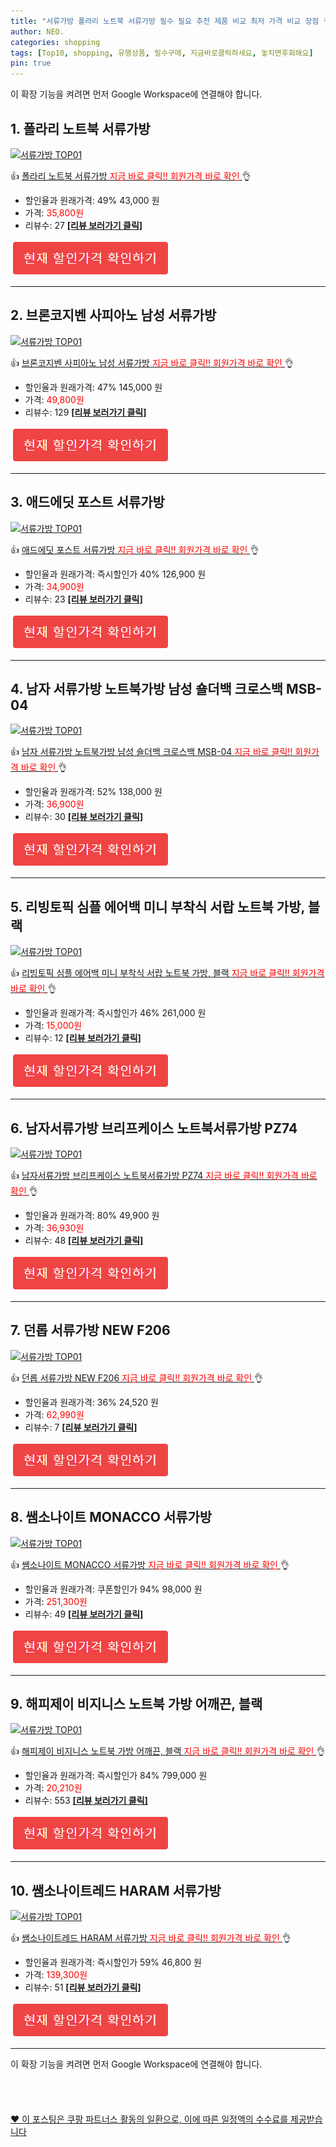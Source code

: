```yaml
---
title: "서류가방 폴라리 노트북 서류가방 필수 필요 추천 제품 비교 최저 가격 비교 장점 구매 후기 구매평"
author: NEO.
categories: shopping
tags: [Top10, shopping, 유행상품, 필수구매, 지금바로클릭하세요, 놓치면후회해요]
pin: true
---
```

이 확장 기능을 켜려면 먼저 Google Workspace에 연결해야 합니다.

   

## 1. 폴라리 노트북 서류가방

[![서류가방 TOP01](https://thumbnail7.coupangcdn.com/thumbnails/remote/490x490ex/image/vendor_inventory/8f23/9b32bcc098e9349dac5a048bc92335d5d0b5f6d666a070c06874aa901211.png)](https://link.coupang.com/re/AFFSDP?lptag=AF3617701&subid=GithubCoopas&pageKey=7379855456&traceid=V0-153&itemId=19056145052&vendorItemId=86387533515)


👍 [폴라리 노트북 서류가방 <font color=red> 지금 바로 클릭!! 회원가격 바로 확인 </font> ](https://link.coupang.com/re/AFFSDP?lptag=AF3617701&subid=GithubCoopas&pageKey=7379855456&traceid=V0-153&itemId=19056145052&vendorItemId=86387533515) 👌 


- 할인율과 원래가격: 49%  43,000   원
- 가격: <span style='color:red'>35,800원</span>
- 리뷰수: 27  [**[리뷰 보러가기 클릭]**](https://link.coupang.com/re/AFFSDP?lptag=AF3617701&subid=GithubCoopas&pageKey=7379855456&traceid=V0-153&itemId=19056145052&vendorItemId=86387533515)

[![](/discount_price.png)](https://link.coupang.com/re/AFFSDP?lptag=AF3617701&subid=GithubCoopas&pageKey=7379855456&traceid=V0-153&itemId=19056145052&vendorItemId=86387533515)

---


   

## 2. 브론코지벤 사피아노 남성 서류가방

[![서류가방 TOP01](https://thumbnail7.coupangcdn.com/thumbnails/remote/490x490ex/image/vendor_inventory/7db1/97878c0d05d68fda8c9e46bdaab0e090247717af0b631cc1bda7cd0a5cfc.jpg)](https://link.coupang.com/re/AFFSDP?lptag=AF3617701&subid=GithubCoopas&pageKey=5493877168&traceid=V0-153&itemId=8514906003&vendorItemId=87469541550)


👍 [브론코지벤 사피아노 남성 서류가방 <font color=red> 지금 바로 클릭!! 회원가격 바로 확인 </font> ](https://link.coupang.com/re/AFFSDP?lptag=AF3617701&subid=GithubCoopas&pageKey=5493877168&traceid=V0-153&itemId=8514906003&vendorItemId=87469541550) 👌 


- 할인율과 원래가격: 47%  145,000   원
- 가격: <span style='color:red'>49,800원</span>
- 리뷰수: 129  [**[리뷰 보러가기 클릭]**](https://link.coupang.com/re/AFFSDP?lptag=AF3617701&subid=GithubCoopas&pageKey=5493877168&traceid=V0-153&itemId=8514906003&vendorItemId=87469541550)

[![](/discount_price.png)](https://link.coupang.com/re/AFFSDP?lptag=AF3617701&subid=GithubCoopas&pageKey=5493877168&traceid=V0-153&itemId=8514906003&vendorItemId=87469541550)

---


   

## 3. 애드에딧 포스트 서류가방

[![서류가방 TOP01](https://thumbnail6.coupangcdn.com/thumbnails/remote/490x490ex/image/retail/images/2291593869399544-7428462c-46b3-4c04-a754-7328fc29ef79.jpg)](https://link.coupang.com/re/AFFSDP?lptag=AF3617701&subid=GithubCoopas&pageKey=4713297474&traceid=V0-153&itemId=5949114706&vendorItemId=73247046359)


👍 [애드에딧 포스트 서류가방 <font color=red> 지금 바로 클릭!! 회원가격 바로 확인 </font> ](https://link.coupang.com/re/AFFSDP?lptag=AF3617701&subid=GithubCoopas&pageKey=4713297474&traceid=V0-153&itemId=5949114706&vendorItemId=73247046359) 👌 


- 할인율과 원래가격: 즉시할인가 40%  126,900   원
- 가격: <span style='color:red'>34,900원</span>
- 리뷰수: 23  [**[리뷰 보러가기 클릭]**](https://link.coupang.com/re/AFFSDP?lptag=AF3617701&subid=GithubCoopas&pageKey=4713297474&traceid=V0-153&itemId=5949114706&vendorItemId=73247046359)

[![](/discount_price.png)](https://link.coupang.com/re/AFFSDP?lptag=AF3617701&subid=GithubCoopas&pageKey=4713297474&traceid=V0-153&itemId=5949114706&vendorItemId=73247046359)

---


   

## 4. 남자 서류가방 노트북가방 남성 숄더백 크로스백 MSB-04

[![서류가방 TOP01](https://thumbnail10.coupangcdn.com/thumbnails/remote/490x490ex/image/vendor_inventory/70d8/439d61b21d63b2e3791445ee76dbea0bb8959943a7893dec3bd4682b5f41.jpg)](https://link.coupang.com/re/AFFSDP?lptag=AF3617701&subid=GithubCoopas&pageKey=7364805819&traceid=V0-153&itemId=18983346346&vendorItemId=86108666685)


👍 [남자 서류가방 노트북가방 남성 숄더백 크로스백 MSB-04 <font color=red> 지금 바로 클릭!! 회원가격 바로 확인 </font> ](https://link.coupang.com/re/AFFSDP?lptag=AF3617701&subid=GithubCoopas&pageKey=7364805819&traceid=V0-153&itemId=18983346346&vendorItemId=86108666685) 👌 


- 할인율과 원래가격: 52%  138,000   원
- 가격: <span style='color:red'>36,900원</span>
- 리뷰수: 30  [**[리뷰 보러가기 클릭]**](https://link.coupang.com/re/AFFSDP?lptag=AF3617701&subid=GithubCoopas&pageKey=7364805819&traceid=V0-153&itemId=18983346346&vendorItemId=86108666685)

[![](/discount_price.png)](https://link.coupang.com/re/AFFSDP?lptag=AF3617701&subid=GithubCoopas&pageKey=7364805819&traceid=V0-153&itemId=18983346346&vendorItemId=86108666685)

---


   

## 5. 리빙토픽 심플 에어백 미니 부착식 서랍 노트북 가방, 블랙

[![서류가방 TOP01](https://thumbnail10.coupangcdn.com/thumbnails/remote/490x490ex/image/vendor_inventory/be12/e1d3eae74d93cffd0814710deb6611cf5547ef40336d55c2d13d3475e52e.jpg)](https://link.coupang.com/re/AFFSDP?lptag=AF3617701&subid=GithubCoopas&pageKey=6478583977&traceid=V0-153&itemId=14171880466&vendorItemId=86041425619)


👍 [리빙토픽 심플 에어백 미니 부착식 서랍 노트북 가방, 블랙 <font color=red> 지금 바로 클릭!! 회원가격 바로 확인 </font> ](https://link.coupang.com/re/AFFSDP?lptag=AF3617701&subid=GithubCoopas&pageKey=6478583977&traceid=V0-153&itemId=14171880466&vendorItemId=86041425619) 👌 


- 할인율과 원래가격: 즉시할인가 46%  261,000   원
- 가격: <span style='color:red'>15,000원</span>
- 리뷰수: 12  [**[리뷰 보러가기 클릭]**](https://link.coupang.com/re/AFFSDP?lptag=AF3617701&subid=GithubCoopas&pageKey=6478583977&traceid=V0-153&itemId=14171880466&vendorItemId=86041425619)

[![](/discount_price.png)](https://link.coupang.com/re/AFFSDP?lptag=AF3617701&subid=GithubCoopas&pageKey=6478583977&traceid=V0-153&itemId=14171880466&vendorItemId=86041425619)

---


   

## 6. 남자서류가방 브리프케이스 노트북서류가방 PZ74

[![서류가방 TOP01](https://thumbnail9.coupangcdn.com/thumbnails/remote/490x490ex/image/vendor_inventory/fe73/9ab4fbfbb680e5514683c77971263d76db4e05b83bf3303c381d51c6542e.jpg)](https://link.coupang.com/re/AFFSDP?lptag=AF3617701&subid=GithubCoopas&pageKey=6711315162&traceid=V0-153&itemId=15581914839&vendorItemId=82755903730)


👍 [남자서류가방 브리프케이스 노트북서류가방 PZ74 <font color=red> 지금 바로 클릭!! 회원가격 바로 확인 </font> ](https://link.coupang.com/re/AFFSDP?lptag=AF3617701&subid=GithubCoopas&pageKey=6711315162&traceid=V0-153&itemId=15581914839&vendorItemId=82755903730) 👌 


- 할인율과 원래가격: 80%  49,900   원
- 가격: <span style='color:red'>36,930원</span>
- 리뷰수: 48  [**[리뷰 보러가기 클릭]**](https://link.coupang.com/re/AFFSDP?lptag=AF3617701&subid=GithubCoopas&pageKey=6711315162&traceid=V0-153&itemId=15581914839&vendorItemId=82755903730)

[![](/discount_price.png)](https://link.coupang.com/re/AFFSDP?lptag=AF3617701&subid=GithubCoopas&pageKey=6711315162&traceid=V0-153&itemId=15581914839&vendorItemId=82755903730)

---


   

## 7. 던롭 서류가방 NEW F206

[![서류가방 TOP01](https://thumbnail10.coupangcdn.com/thumbnails/remote/490x490ex/image/retail/images/1990320320744237-a8c62ed8-eb50-4362-9211-16ec709209e2.jpg)](https://link.coupang.com/re/AFFSDP?lptag=AF3617701&subid=GithubCoopas&pageKey=302244545&traceid=V0-153&itemId=950743635&vendorItemId=5344428275)


👍 [던롭 서류가방 NEW F206 <font color=red> 지금 바로 클릭!! 회원가격 바로 확인 </font> ](https://link.coupang.com/re/AFFSDP?lptag=AF3617701&subid=GithubCoopas&pageKey=302244545&traceid=V0-153&itemId=950743635&vendorItemId=5344428275) 👌 


- 할인율과 원래가격: 36%  24,520   원
- 가격: <span style='color:red'>62,990원</span>
- 리뷰수: 7  [**[리뷰 보러가기 클릭]**](https://link.coupang.com/re/AFFSDP?lptag=AF3617701&subid=GithubCoopas&pageKey=302244545&traceid=V0-153&itemId=950743635&vendorItemId=5344428275)

[![](/discount_price.png)](https://link.coupang.com/re/AFFSDP?lptag=AF3617701&subid=GithubCoopas&pageKey=302244545&traceid=V0-153&itemId=950743635&vendorItemId=5344428275)

---


   

## 8. 쌤소나이트 MONACCO 서류가방

[![서류가방 TOP01](https://thumbnail8.coupangcdn.com/thumbnails/remote/490x490ex/image/retail/images/8410347444705761-d959d4d6-4e83-44b7-a847-98f5fb60e56a.jpg)](https://link.coupang.com/re/AFFSDP?lptag=AF3617701&subid=GithubCoopas&pageKey=5897809135&traceid=V0-153&itemId=10389938483&vendorItemId=77671964106)


👍 [쌤소나이트 MONACCO 서류가방 <font color=red> 지금 바로 클릭!! 회원가격 바로 확인 </font> ](https://link.coupang.com/re/AFFSDP?lptag=AF3617701&subid=GithubCoopas&pageKey=5897809135&traceid=V0-153&itemId=10389938483&vendorItemId=77671964106) 👌 


- 할인율과 원래가격: 쿠폰할인가 94%  98,000   원
- 가격: <span style='color:red'>251,300원</span>
- 리뷰수: 49  [**[리뷰 보러가기 클릭]**](https://link.coupang.com/re/AFFSDP?lptag=AF3617701&subid=GithubCoopas&pageKey=5897809135&traceid=V0-153&itemId=10389938483&vendorItemId=77671964106)

[![](/discount_price.png)](https://link.coupang.com/re/AFFSDP?lptag=AF3617701&subid=GithubCoopas&pageKey=5897809135&traceid=V0-153&itemId=10389938483&vendorItemId=77671964106)

---


   

## 9. 해피제이 비지니스 노트북 가방 어깨끈, 블랙

[![서류가방 TOP01](https://thumbnail7.coupangcdn.com/thumbnails/remote/490x490ex/image/retail/images/1694908821518912-fe197fb0-5690-4b67-b5b0-0b82baf22043.jpg)](https://link.coupang.com/re/AFFSDP?lptag=AF3617701&subid=GithubCoopas&pageKey=6500319369&traceid=V0-153&itemId=14308748201&vendorItemId=81553512922)


👍 [해피제이 비지니스 노트북 가방 어깨끈, 블랙 <font color=red> 지금 바로 클릭!! 회원가격 바로 확인 </font> ](https://link.coupang.com/re/AFFSDP?lptag=AF3617701&subid=GithubCoopas&pageKey=6500319369&traceid=V0-153&itemId=14308748201&vendorItemId=81553512922) 👌 


- 할인율과 원래가격: 즉시할인가 84%  799,000   원
- 가격: <span style='color:red'>20,210원</span>
- 리뷰수: 553  [**[리뷰 보러가기 클릭]**](https://link.coupang.com/re/AFFSDP?lptag=AF3617701&subid=GithubCoopas&pageKey=6500319369&traceid=V0-153&itemId=14308748201&vendorItemId=81553512922)

[![](/discount_price.png)](https://link.coupang.com/re/AFFSDP?lptag=AF3617701&subid=GithubCoopas&pageKey=6500319369&traceid=V0-153&itemId=14308748201&vendorItemId=81553512922)

---


   

## 10. 쌤소나이트레드 HARAM 서류가방

[![서류가방 TOP01](https://thumbnail9.coupangcdn.com/thumbnails/remote/490x490ex/image/retail/images/2020/01/31/16/6/4f1f2d97-68b8-48c9-8bcb-f6bb397cad0c.jpg)](https://link.coupang.com/re/AFFSDP?lptag=AF3617701&subid=GithubCoopas&pageKey=4564069926&traceid=V0-153&itemId=5564368245&vendorItemId=72797597038)


👍 [쌤소나이트레드 HARAM 서류가방 <font color=red> 지금 바로 클릭!! 회원가격 바로 확인 </font> ](https://link.coupang.com/re/AFFSDP?lptag=AF3617701&subid=GithubCoopas&pageKey=4564069926&traceid=V0-153&itemId=5564368245&vendorItemId=72797597038) 👌 


- 할인율과 원래가격: 즉시할인가 59%  46,800   원
- 가격: <span style='color:red'>139,300원</span>
- 리뷰수: 51  [**[리뷰 보러가기 클릭]**](https://link.coupang.com/re/AFFSDP?lptag=AF3617701&subid=GithubCoopas&pageKey=4564069926&traceid=V0-153&itemId=5564368245&vendorItemId=72797597038)

[![](/discount_price.png)](https://link.coupang.com/re/AFFSDP?lptag=AF3617701&subid=GithubCoopas&pageKey=4564069926&traceid=V0-153&itemId=5564368245&vendorItemId=72797597038)

---
이 확장 기능을 켜려면 먼저 Google Workspace에 연결해야 합니다.<br><br><br><br><br> [ ❤  이 포스팅은 쿠팡 파트너스 활동의 일환으로, 이에 따른 일정액의 수수료를 제공받습니다](https://link.coupang.com/a/bcEFyh)